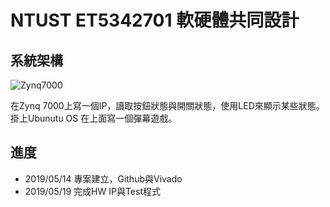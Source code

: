 # NTUST ET5342701 軟硬體共同設計
## 系統架構
![Zynq7000](http://zedboard.org/sites/default/files/styles/product_slider/public/product/ZedBoard_RevA_sideA_0_0.png?itok=lslF6leb)

在Zynq 7000上寫一個IP，讀取按鈕狀態與開關狀態，使用LED來顯示某些狀態。掛上Ubunutu OS 在上面寫一個彈幕遊戲。

## 進度
* 2019/05/14 專案建立，Github與Vivado
* 2019/05/19 完成HW IP與Test程式
